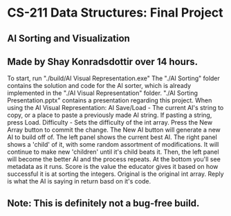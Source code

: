 # CS-211 Data Structures: Final Project
## AI Sorting and Visualization
## Made by Shay Konradsdottir over 14 hours.
To start, run "./build/AI Visual Representation.exe"
The "./AI Sorting" folder contains the solution and code for the AI sorter, which is already implemented in the "./AI Visual Representation" folder. "./AI Sorting Presentation.pptx" contains a presentation regarding this project.
When using the AI Visual Representation:
AI Save/Load - The current AI's string to copy, or a place to paste a previously made AI string. If pasting a string, press Load.
Difficulty - Sets the difficulty of the int array. Press the New Array button to commit the change.
The New AI button will generate a new AI to build off of.
The left panel shows the current best AI. The right panel shows a 'child' of it, with some random assortment of modifications. It will continue to make new 'children' until it's child beats it. Then, the left panel will become the better AI and the process repeats.
At the bottom you'll see metadata as it runs. Score is the value the educator gives it based on how successful it is at sorting the integers. Original is the original int array. Reply is what the AI is saying in return basd on it's code.

## Note: This is definitely not a bug-free build.